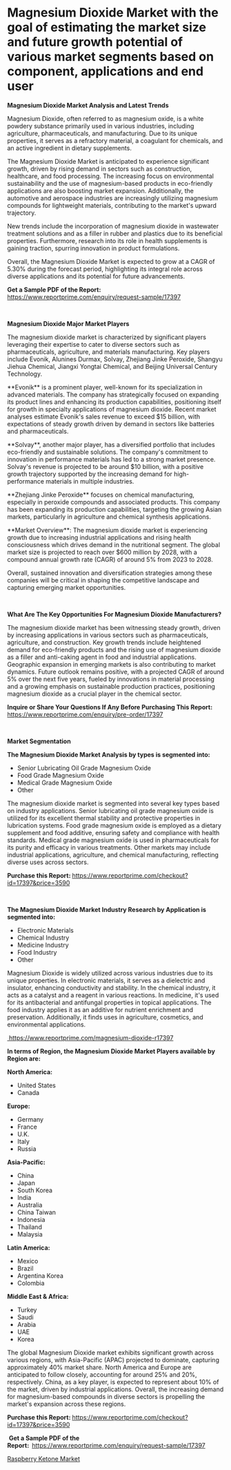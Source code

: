 <p><h1>Magnesium Dioxide Market with the goal of estimating the market size and future growth potential of various market segments based on component, applications and end user</h1></p><p><strong>Magnesium Dioxide Market Analysis and Latest Trends</strong></p>
<p><p>Magnesium Dioxide, often referred to as magnesium oxide, is a white powdery substance primarily used in various industries, including agriculture, pharmaceuticals, and manufacturing. Due to its unique properties, it serves as a refractory material, a coagulant for chemicals, and an active ingredient in dietary supplements.</p><p>The Magnesium Dioxide Market is anticipated to experience significant growth, driven by rising demand in sectors such as construction, healthcare, and food processing. The increasing focus on environmental sustainability and the use of magnesium-based products in eco-friendly applications are also boosting market expansion. Additionally, the automotive and aerospace industries are increasingly utilizing magnesium compounds for lightweight materials, contributing to the market's upward trajectory.</p><p>New trends include the incorporation of magnesium dioxide in wastewater treatment solutions and as a filler in rubber and plastics due to its beneficial properties. Furthermore, research into its role in health supplements is gaining traction, spurring innovation in product formulations.</p><p>Overall, the Magnesium Dioxide Market is expected to grow at a CAGR of 5.30% during the forecast period, highlighting its integral role across diverse applications and its potential for future advancements.</p></p>
<p><strong>Get a Sample PDF of the Report:&nbsp;</strong> <a href="https://www.reportprime.com/enquiry/request-sample/17397?utm_campaign=3313&utm_medium=2&utm_source=Github&utm_content=ia&utm_term=18032025&utm_id=magnesium-dioxide">https://www.reportprime.com/enquiry/request-sample/17397</a></p>
<p>&nbsp;</p>
<p><strong>Magnesium Dioxide Major Market Players</strong></p>
<p><p>The magnesium dioxide market is characterized by significant players leveraging their expertise to cater to diverse sectors such as pharmaceuticals, agriculture, and materials manufacturing. Key players include Evonik, Alunines Durmax, Solvay, Zhejiang Jinke Peroxide, Shangyu Jiehua Chemical, Jiangxi Yongtai Chemical, and Beijing Universal Century Technology.</p><p>**Evonik** is a prominent player, well-known for its specialization in advanced materials. The company has strategically focused on expanding its product lines and enhancing its production capabilities, positioning itself for growth in specialty applications of magnesium dioxide. Recent market analyses estimate Evonik's sales revenue to exceed $15 billion, with expectations of steady growth driven by demand in sectors like batteries and pharmaceuticals.</p><p>**Solvay**, another major player, has a diversified portfolio that includes eco-friendly and sustainable solutions. The company's commitment to innovation in performance materials has led to a strong market presence. Solvay's revenue is projected to be around $10 billion, with a positive growth trajectory supported by the increasing demand for high-performance materials in multiple industries.</p><p>**Zhejiang Jinke Peroxide** focuses on chemical manufacturing, especially in peroxide compounds and associated products. This company has been expanding its production capabilities, targeting the growing Asian markets, particularly in agriculture and chemical synthesis applications.</p><p>**Market Overview**: The magnesium dioxide market is experiencing growth due to increasing industrial applications and rising health consciousness which drives demand in the nutritional segment. The global market size is projected to reach over $600 million by 2028, with a compound annual growth rate (CAGR) of around 5% from 2023 to 2028. </p><p>Overall, sustained innovation and diversification strategies among these companies will be critical in shaping the competitive landscape and capturing emerging market opportunities.</p></p>
<p>&nbsp;</p>
<p><strong>What Are The Key Opportunities For Magnesium Dioxide Manufacturers?</strong></p>
<p><p>The magnesium dioxide market has been witnessing steady growth, driven by increasing applications in various sectors such as pharmaceuticals, agriculture, and construction. Key growth trends include heightened demand for eco-friendly products and the rising use of magnesium dioxide as a filler and anti-caking agent in food and industrial applications. Geographic expansion in emerging markets is also contributing to market dynamics. Future outlook remains positive, with a projected CAGR of around 5% over the next five years, fueled by innovations in material processing and a growing emphasis on sustainable production practices, positioning magnesium dioxide as a crucial player in the chemical sector.</p></p>
<p><strong>Inquire or Share Your Questions If Any Before Purchasing This Report:</strong> <a href="https://www.reportprime.com/enquiry/pre-order/17397?utm_campaign=3313&utm_medium=2&utm_source=Github&utm_content=ia&utm_term=18032025&utm_id=magnesium-dioxide">https://www.reportprime.com/enquiry/pre-order/17397</a></p>
<p>&nbsp;</p>
<p><strong>Market Segmentation</strong></p>
<p><strong>The Magnesium Dioxide Market Analysis by types is segmented into:</strong></p>
<p><ul><li>Senior Lubricating Oil Grade Magnesium Oxide</li><li>Food Grade Magnesium Oxide</li><li>Medical Grade Magnesium Oxide</li><li>Other</li></ul></p>
<p><p>The magnesium dioxide market is segmented into several key types based on industry applications. Senior lubricating oil grade magnesium oxide is utilized for its excellent thermal stability and protective properties in lubrication systems. Food grade magnesium oxide is employed as a dietary supplement and food additive, ensuring safety and compliance with health standards. Medical grade magnesium oxide is used in pharmaceuticals for its purity and efficacy in various treatments. Other markets may include industrial applications, agriculture, and chemical manufacturing, reflecting diverse uses across sectors.</p></p>
<p><strong>Purchase this Report:&nbsp;</strong><a href="https://www.reportprime.com/checkout?id=17397&price=3590&utm_campaign=3313&utm_medium=2&utm_source=Github&utm_content=ia&utm_term=18032025&utm_id=magnesium-dioxide">https://www.reportprime.com/checkout?id=17397&price=3590</a></p>
<p>&nbsp;</p>
<p><strong>The Magnesium Dioxide Market Industry Research by Application is segmented into:</strong></p>
<p><ul><li>Electronic Materials</li><li>Chemical Industry</li><li>Medicine Industry</li><li>Food Industry</li><li>Other</li></ul></p>
<p><p>Magnesium Dioxide is widely utilized across various industries due to its unique properties. In electronic materials, it serves as a dielectric and insulator, enhancing conductivity and stability. In the chemical industry, it acts as a catalyst and a reagent in various reactions. In medicine, it's used for its antibacterial and antifungal properties in topical applications. The food industry applies it as an additive for nutrient enrichment and preservation. Additionally, it finds uses in agriculture, cosmetics, and environmental applications.</p></p>
<p><a href="https://www.reportprime.com/magnesium-dioxide-r17397?utm_campaign=3313&utm_medium=2&utm_source=Github&utm_content=ia&utm_term=18032025&utm_id=magnesium-dioxide">&nbsp;https://www.reportprime.com/magnesium-dioxide-r17397</a></p>
<p><strong>In terms of Region, the Magnesium Dioxide Market Players available by Region are:</strong></p>
<p>
    <p> <strong> North America: </strong>
        <ul>
            <li>United States</li>
            <li>Canada</li>
        </ul>
        </p> 
    <p> <strong> Europe: </strong>
        <ul>
            <li>Germany</li>
            <li>France</li>
            <li>U.K.</li>
            <li>Italy</li>
            <li>Russia</li>
        </ul>
        </p> 
    <p> <strong> Asia-Pacific: </strong>
        <ul>
            <li>China</li>
            <li>Japan</li>
            <li>South Korea</li>
            <li>India</li>
            <li>Australia</li>
            <li>China Taiwan</li>
            <li>Indonesia</li>
            <li>Thailand</li>
            <li>Malaysia</li>
        </ul>
        </p> 
    <p> <strong> Latin America: </strong>
        <ul>
            <li>Mexico</li>
            <li>Brazil</li>
            <li>Argentina Korea</li>
            <li>Colombia</li>
        </ul>
        </p> 
    <p> <strong> Middle East & Africa: </strong>
        <ul>
            <li>Turkey</li>
            <li>Saudi</li>
            <li>Arabia</li>
            <li>UAE</li>
            <li>Korea</li>
        </ul>
    </p>
    </p>
<p><p>The global Magnesium Dioxide market exhibits significant growth across various regions, with Asia-Pacific (APAC) projected to dominate, capturing approximately 40% market share. North America and Europe are anticipated to follow closely, accounting for around 25% and 20%, respectively. China, as a key player, is expected to represent about 10% of the market, driven by industrial applications. Overall, the increasing demand for magnesium-based compounds in diverse sectors is propelling the market's expansion across these regions.</p></p>
<p><strong>Purchase this Report: </strong><a href="https://www.reportprime.com/checkout?id=17397&price=3590&utm_campaign=3313&utm_medium=2&utm_source=Github&utm_content=ia&utm_term=18032025&utm_id=magnesium-dioxide">https://www.reportprime.com/checkout?id=17397&price=3590</a></p>
<p>&nbsp;<strong>Get a Sample PDF of the Report:&nbsp;&nbsp;</strong><a href="https://www.reportprime.com/enquiry/request-sample/17397?utm_campaign=3313&utm_medium=2&utm_source=Github&utm_content=ia&utm_term=18032025&utm_id=magnesium-dioxide">https://www.reportprime.com/enquiry/request-sample/17397</a></p>
<p><strong></strong></p>
<p><p><a href="https://github.com/vigoseiler/Market-Research-Report-List-1/blob/main/raspberry-ketone-market.md?utm_campaign=3313&utm_medium=2&utm_source=Github&utm_content=ia&utm_term=18032025&utm_id=magnesium-dioxide">Raspberry Ketone Market</a></p></p>